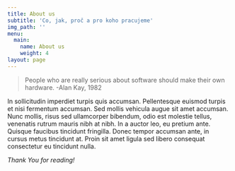 ```yaml
---
title: About us
subtitle: 'Co, jak, proč a pro koho pracujeme'
img_path: ''
menu:
  main:
    name: About us
    weight: 4
layout: page
---
```

>People who are really serious about software should make their own hardware. -Alan Kay, 1982

In sollicitudin imperdiet turpis quis accumsan. Pellentesque euismod turpis et nisi fermentum accumsan. Sed mollis vehicula augue sit amet accumsan. Nunc mollis, risus sed ullamcorper bibendum, odio est molestie tellus, venenatis rutrum mauris nibh at nibh. In a auctor leo, eu pretium ante. Quisque faucibus tincidunt fringilla. Donec tempor accumsan ante, in cursus metus tincidunt at. Proin sit amet ligula sed libero consequat consectetur eu tincidunt nulla. 

_Thank You for reading!_
